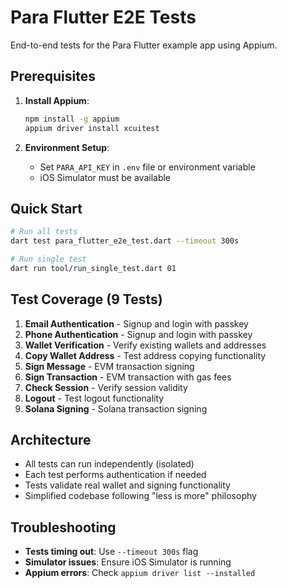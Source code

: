 # Para Flutter E2E Tests

End-to-end tests for the Para Flutter example app using Appium.

## Prerequisites

1. **Install Appium**:
   ```bash
   npm install -g appium
   appium driver install xcuitest
   ```

2. **Environment Setup**:
   - Set `PARA_API_KEY` in `.env` file or environment variable
   - iOS Simulator must be available

## Quick Start

```bash
# Run all tests
dart test para_flutter_e2e_test.dart --timeout 300s

# Run single test
dart run tool/run_single_test.dart 01
```

## Test Coverage (9 Tests)

1. **Email Authentication** - Signup and login with passkey
2. **Phone Authentication** - Signup and login with passkey  
3. **Wallet Verification** - Verify existing wallets and addresses
4. **Copy Wallet Address** - Test address copying functionality
5. **Sign Message** - EVM transaction signing
6. **Sign Transaction** - EVM transaction with gas fees
7. **Check Session** - Verify session validity
8. **Logout** - Test logout functionality
9. **Solana Signing** - Solana transaction signing

## Architecture

- All tests can run independently (isolated)
- Each test performs authentication if needed
- Tests validate real wallet and signing functionality
- Simplified codebase following "less is more" philosophy

## Troubleshooting

- **Tests timing out**: Use `--timeout 300s` flag
- **Simulator issues**: Ensure iOS Simulator is running
- **Appium errors**: Check `appium driver list --installed`